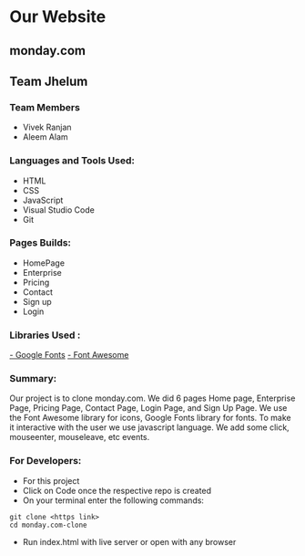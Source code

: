 # Our Website

## monday.com

## Team Jhelum

### Team Members

- Vivek Ranjan
- Aleem Alam

### Languages and Tools Used:

- HTML
- CSS
- JavaScript
- Visual Studio Code
- Git

### Pages Builds:

- HomePage
- Enterprise
- Pricing
- Contact
- Sign up
- Login

### Libraries Used :

<a href="https://fonts.google.com/">- Google Fonts</a>
<a href="https://fontawesome.com/">- Font Awesome</a>

### Summary:

Our project is to clone monday.com. We did 6 pages Home page, Enterprise Page, Pricing Page, Contact Page, Login Page, and Sign Up Page. We use the Font Awesome library for icons, Google Fonts library for fonts. To make it interactive with the user we use javascript language. We add some click, mouseenter, mouseleave, etc events.


### For Developers:

* For this project
* Click on Code once the respective repo is created
* On your terminal enter the following commands:
```
git clone <https link>
cd monday.com-clone
```
* Run index.html with live server or open with any browser

